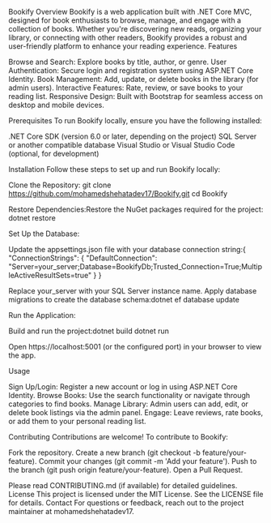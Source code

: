 Bookify
Overview
Bookify is a web application built with .NET Core MVC, designed for book enthusiasts to browse, manage, and engage with a collection of books. Whether you're discovering new reads, organizing your library, or connecting with other readers, Bookify provides a robust and user-friendly platform to enhance your reading experience.
Features

Browse and Search: Explore books by title, author, or genre.
User Authentication: Secure login and registration system using ASP.NET Core Identity.
Book Management: Add, update, or delete books in the library (for admin users).
Interactive Features: Rate, review, or save books to your reading list.
Responsive Design: Built with Bootstrap for seamless access on desktop and mobile devices.

Prerequisites
To run Bookify locally, ensure you have the following installed:

.NET Core SDK (version 6.0 or later, depending on the project)
SQL Server or another compatible database
Visual Studio or Visual Studio Code (optional, for development)

Installation
Follow these steps to set up and run Bookify locally:

Clone the Repository:
git clone https://github.com/mohamedshehatadev17/Bookify.git
cd Bookify


Restore Dependencies:Restore the NuGet packages required for the project:
dotnet restore


Set Up the Database:

Update the appsettings.json file with your database connection string:{
  "ConnectionStrings": {
    "DefaultConnection": "Server=your_server;Database=BookifyDb;Trusted_Connection=True;MultipleActiveResultSets=true"
  }
}


Replace your_server with your SQL Server instance name.
Apply database migrations to create the database schema:dotnet ef database update




Run the Application:

Build and run the project:dotnet build
dotnet run


Open https://localhost:5001 (or the configured port) in your browser to view the app.



Usage

Sign Up/Login: Register a new account or log in using ASP.NET Core Identity.
Browse Books: Use the search functionality or navigate through categories to find books.
Manage Library: Admin users can add, edit, or delete book listings via the admin panel.
Engage: Leave reviews, rate books, or add them to your personal reading list.

Contributing
Contributions are welcome! To contribute to Bookify:

Fork the repository.
Create a new branch (git checkout -b feature/your-feature).
Commit your changes (git commit -m 'Add your feature').
Push to the branch (git push origin feature/your-feature).
Open a Pull Request.

Please read CONTRIBUTING.md (if available) for detailed guidelines.
License
This project is licensed under the MIT License. See the LICENSE file for details.
Contact
For questions or feedback, reach out to the project maintainer at mohamedshehatadev17.
